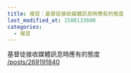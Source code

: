 ```yaml
---
title: 複習：基督徒接收媒體訊息時應有的態度
last_modified_at: 1580133600
categories:
  - 複習
---
```


<p>基督徒接收媒體訊息時應有的態度<br>
<a href="/posts/269191840" target="_blank">/posts/269191840</a></p>

<p>&nbsp;</p>

